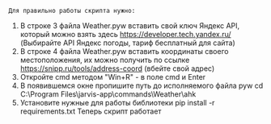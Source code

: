     Для правильно работы скрипта нужно:
1. В строке 3 файла Weather.pyw вставить свой ключ Яндекс API, который можно взять здесь https://developer.tech.yandex.ru/ (Выбирайте API Яндекс погоды, тариф бесплатный для сайта)
2. В строке 4 файла Weather.pyw вставить координаты своего местоположения, их можно получить по ссылке https://snipp.ru/tools/address-coord  (вбейте свой адрес)
3. Откройте cmd методом "Win+R" - в поле cmd и Enter
4. В появившемся окне пропишите путь до исполняемого файла pyw cd C:\Program Files\jarvis-app\commands\Weather\ahk
5. Установите нужные для работы библиотеки pip install -r requirements.txt
    Теперь скрипт работает
